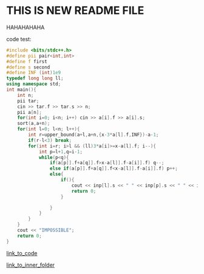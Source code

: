 # THIS IS NEW README FILE
HAHAHAHAHA

code test:
```c++
#include <bits/stdc++.h>
#define pii pair<int,int>
#define f first
#define s second
#define INF (int)1e9
typedef long long ll;
using namespace std;
int main(){
    int n;
    pii tar;
    cin >> tar.f >> tar.s >> n;
    pii a[n];
    for(int i=0; i<n; i++) cin >> a[i].f >> a[i].s;
    sort(a,a+n);
    for(int l=0; l<n; l++){
        int r=upper_bound(a+l,a+n,{x-3*a[l].f,INF})-a-1;
        if(r-l<3) break;
        for(int i=r; i>l && (ll)3*a[i]>=x-a[l].f; i--){
            int p=l+1,q=i-1;
            while(p<q){
                if(a[p]].f+a[q]].f>x-a[l]].f-a[i]].f) q--;
                else if(a[p]].f+a[q]].f<x-a[l]].f-a[i]].f) p++;
                else{
                    if(){
                        cout << inp[l].s << " " << inp[p].s << " " << inp[q].s << " " << inp[i].s;
                        return 0;
                    }

                }
            }
        }
    }
    cout << "IMPOSSIBLE";
    return 0;
}
```
[link_to_code](https://github.com/Mingyuanz1111/test/blob/main/test_folder/sums_of_four_values.cpp)

[link_to_inner_folder](test_folder/inner_folder)
